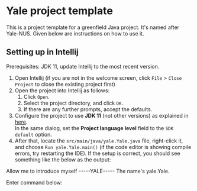 # Yale project template

This is a project template for a greenfield Java project. It's named after Yale-NUS. Given below are instructions on how to use it.

## Setting up in Intellij

Prerequisites: JDK 11, update Intellij to the most recent version.

1. Open Intellij (if you are not in the welcome screen, click `File` > `Close Project` to close the existing project first)
1. Open the project into Intellij as follows:
   1. Click `Open`.
   1. Select the project directory, and click `OK`.
   1. If there are any further prompts, accept the defaults.
1. Configure the project to use **JDK 11** (not other versions) as explained in [here](https://www.jetbrains.com/help/idea/sdk.html#set-up-jdk).<br>
   In the same dialog, set the **Project language level** field to the `SDK default` option.
3. After that, locate the `src/main/java/yale.Yale.java` file, right-click it, and choose `Run yale.Yale.main()` (if the code editor is showing compile errors, try restarting the IDE). If the setup is correct, you should see something like the below as the output:

Allow me to introduce myself
-----YALE-----
The name's yale.Yale.


Enter command below:

